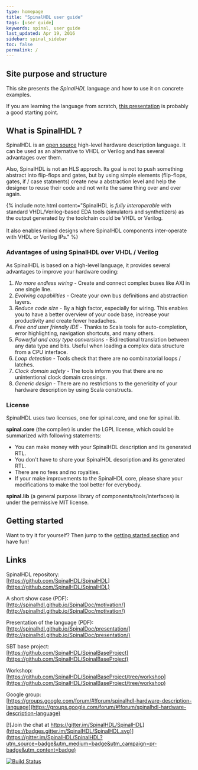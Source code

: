 ```yaml
---
type: homepage
title: "SpinalHDL user guide"
tags: [user guide]
keywords: spinal, user guide
last_updated: Apr 19, 2016
sidebar: spinal_sidebar
toc: false
permalink: /
---
```


## Site purpose and structure
This site presents the *SpinalHDL* language and how to use it on concrete examples.

If you are learning the language from scratch, [this presentation](/SpinalDoc/presentation/) is probably a good starting point.

## What is SpinalHDL ?
SpinalHDL is an [open source](https://github.com/SpinalHDL/SpinalHDL) high-level hardware description language. It can be used as an alternative to VHDL or Verilog and has several advantages over them.

Also, SpinalHDL is not an HLS approch. Its goal is not to push something abstract into flip-flops and gates, but by using simple elements (flip-flops, gates, if / case statments) create new a abstraction level and help the designer to reuse their code and not write the same thing over and over again.

{% include note.html content="SpinalHDL is *fully interoperable* with standard VHDL/Verilog-based EDA tools (simulators and synthetizers) as the output generated by the toolchain could be VHDL or Verilog. <br/><br/>It also enables mixed designs where SpinalHDL components inter-operate with VHDL or Verilog IPs." %}

### Advantages of using SpinalHDL over VHDL / Verilog
As SpinalHDL is based on a high-level language, it provides several advantages to improve your hardware coding:

1. *No more endless wiring* - Create and connect complex buses like AXI in one single line.
1. *Evolving capabilities* - Create your own bus definitions and abstraction layers.
1. *Reduce code size* - By a high factor, especially for wiring. This enables you to have a better overview of your code base, increase your productivity and create fewer headaches.
1. *Free and user friendly IDE* - Thanks to Scala tools for auto-completion, error highlighting, navigation shortcuts, and many others.
1. *Powerful and easy type conversions* - Bidirectional translation between any data type and bits. Useful when loading a complex data structure from a CPU interface.
1. *Loop detection* - Tools check that there are no combinatorial loops / latches.
1. *Clock domain safety* - The tools inform you that there are no unintentional clock domain crossings.
1. *Generic design* - There are no restrictions to the genericity of your hardware description by using Scala constructs.

### License
SpinalHDL uses two licenses, one for spinal.core, and one for spinal.lib.

**spinal.core** (the compiler) is under the LGPL license, which could be summarized with following statements:

- You can make money with your SpinalHDL description and its generated RTL.
- You don't have to share your SpinalHDL description and its generated RTL.
- There are no fees and no royalties.
- If your make improvements to the SpinalHDL core, please share your modifications to make the tool better for everybody.

**spinal.lib** (a general purpose library of components/tools/interfaces) is under the permissive MIT license.

## Getting started
Want to try it for yourself? Then jump to the [getting started section](/SpinalDoc/spinal_getting_started) and have fun!

## Links
SpinalHDL repository:                     <br> [https://github.com/SpinalHDL/SpinalHDL](https://github.com/SpinalHDL/SpinalHDL)

A short show case (PDF): <br>
[http://spinalhdl.github.io/SpinalDoc/motivation/](http://spinalhdl.github.io/SpinalDoc/motivation/)

Presentation of the language (PDF):   <br> [http://spinalhdl.github.io/SpinalDoc/presentation/](http://spinalhdl.github.io/SpinalDoc/presentation/)

SBT base project:               <br> [https://github.com/SpinalHDL/SpinalBaseProject](https://github.com/SpinalHDL/SpinalBaseProject)

Workshop:                       <br> [https://github.com/SpinalHDL/SpinalBaseProject/tree/workshop](https://github.com/SpinalHDL/SpinalBaseProject/tree/workshop)

Google group:                   <br> [https://groups.google.com/forum/#!forum/spinalhdl-hardware-description-language](https://groups.google.com/forum/#!forum/spinalhdl-hardware-description-language)

[![Join the chat at https://gitter.im/SpinalHDL/SpinalHDL](https://badges.gitter.im/SpinalHDL/SpinalHDL.svg)](https://gitter.im/SpinalHDL/SpinalHDL?utm_source=badge&utm_medium=badge&utm_campaign=pr-badge&utm_content=badge)

[![Build Status](https://travis-ci.org/SpinalHDL/SpinalHDL.svg?branch=master)](https://travis-ci.org/SpinalHDL/SpinalHDL)
